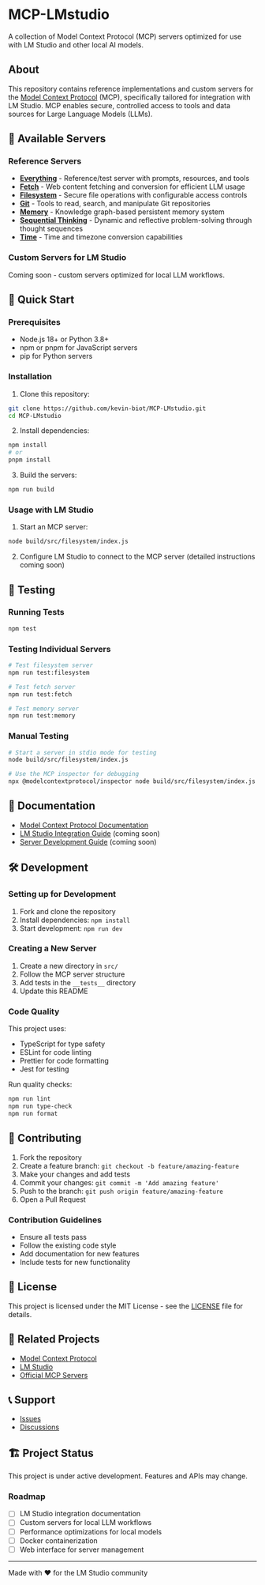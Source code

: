 # MCP-LMstudio

A collection of Model Context Protocol (MCP) servers optimized for use with LM Studio and other local AI models.

## About

This repository contains reference implementations and custom servers for the [Model Context Protocol](https://modelcontextprotocol.io/) (MCP), specifically tailored for integration with LM Studio. MCP enables secure, controlled access to tools and data sources for Large Language Models (LLMs).

## 🌟 Available Servers

### Reference Servers
- **[Everything](src/everything)** - Reference/test server with prompts, resources, and tools
- **[Fetch](src/fetch)** - Web content fetching and conversion for efficient LLM usage
- **[Filesystem](src/filesystem)** - Secure file operations with configurable access controls
- **[Git](src/git)** - Tools to read, search, and manipulate Git repositories
- **[Memory](src/memory)** - Knowledge graph-based persistent memory system
- **[Sequential Thinking](src/sequentialthinking)** - Dynamic and reflective problem-solving through thought sequences
- **[Time](src/time)** - Time and timezone conversion capabilities

### Custom Servers for LM Studio
Coming soon - custom servers optimized for local LLM workflows.

## 🚀 Quick Start

### Prerequisites
- Node.js 18+ or Python 3.8+
- npm or pnpm for JavaScript servers
- pip for Python servers

### Installation

1. Clone this repository:
```bash
git clone https://github.com/kevin-biot/MCP-LMstudio.git
cd MCP-LMstudio
```

2. Install dependencies:
```bash
npm install
# or
pnpm install
```

3. Build the servers:
```bash
npm run build
```

### Usage with LM Studio

1. Start an MCP server:
```bash
node build/src/filesystem/index.js
```

2. Configure LM Studio to connect to the MCP server (detailed instructions coming soon)

## 🧪 Testing

### Running Tests
```bash
npm test
```

### Testing Individual Servers
```bash
# Test filesystem server
npm run test:filesystem

# Test fetch server  
npm run test:fetch

# Test memory server
npm run test:memory
```

### Manual Testing
```bash
# Start a server in stdio mode for testing
node build/src/filesystem/index.js

# Use the MCP inspector for debugging
npx @modelcontextprotocol/inspector node build/src/filesystem/index.js
```

## 📖 Documentation

- [Model Context Protocol Documentation](https://modelcontextprotocol.io/)
- [LM Studio Integration Guide](docs/lmstudio-integration.md) (coming soon)
- [Server Development Guide](docs/development.md) (coming soon)

## 🛠️ Development

### Setting up for Development

1. Fork and clone the repository
2. Install dependencies: `npm install`
3. Start development: `npm run dev`

### Creating a New Server

1. Create a new directory in `src/`
2. Follow the MCP server structure
3. Add tests in the `__tests__` directory
4. Update this README

### Code Quality

This project uses:
- TypeScript for type safety
- ESLint for code linting
- Prettier for code formatting
- Jest for testing

Run quality checks:
```bash
npm run lint
npm run type-check
npm run format
```

## 🤝 Contributing

1. Fork the repository
2. Create a feature branch: `git checkout -b feature/amazing-feature`
3. Make your changes and add tests
4. Commit your changes: `git commit -m 'Add amazing feature'`
5. Push to the branch: `git push origin feature/amazing-feature`
6. Open a Pull Request

### Contribution Guidelines
- Ensure all tests pass
- Follow the existing code style
- Add documentation for new features
- Include tests for new functionality

## 📝 License

This project is licensed under the MIT License - see the [LICENSE](LICENSE) file for details.

## 🔗 Related Projects

- [Model Context Protocol](https://github.com/modelcontextprotocol/specification)
- [LM Studio](https://lmstudio.ai/)
- [Official MCP Servers](https://github.com/modelcontextprotocol/servers)

## 📞 Support

- [Issues](https://github.com/kevin-biot/MCP-LMstudio/issues)
- [Discussions](https://github.com/kevin-biot/MCP-LMstudio/discussions)

## 🏗️ Project Status

This project is under active development. Features and APIs may change.

### Roadmap
- [ ] LM Studio integration documentation
- [ ] Custom servers for local LLM workflows
- [ ] Performance optimizations for local models
- [ ] Docker containerization
- [ ] Web interface for server management

---

Made with ❤️ for the LM Studio community